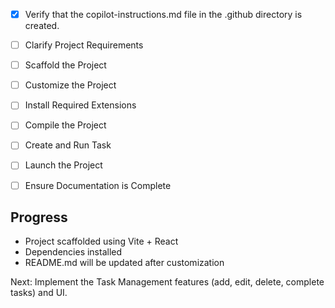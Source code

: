 - [x] Verify that the copilot-instructions.md file in the .github directory is created.

- [ ] Clarify Project Requirements
- [ ] Scaffold the Project
- [ ] Customize the Project
- [ ] Install Required Extensions
- [ ] Compile the Project
- [ ] Create and Run Task
- [ ] Launch the Project
- [ ] Ensure Documentation is Complete

## Progress

- Project scaffolded using Vite + React
- Dependencies installed
- README.md will be updated after customization

Next: Implement the Task Management features (add, edit, delete, complete tasks) and UI.
